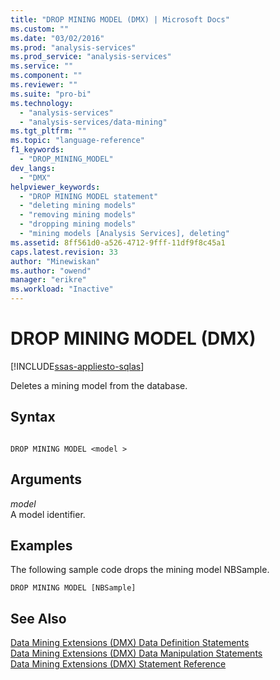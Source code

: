 ```yaml
---
title: "DROP MINING MODEL (DMX) | Microsoft Docs"
ms.custom: ""
ms.date: "03/02/2016"
ms.prod: "analysis-services"
ms.prod_service: "analysis-services"
ms.service: ""
ms.component: ""
ms.reviewer: ""
ms.suite: "pro-bi"
ms.technology: 
  - "analysis-services"
  - "analysis-services/data-mining"
ms.tgt_pltfrm: ""
ms.topic: "language-reference"
f1_keywords: 
  - "DROP_MINING_MODEL"
dev_langs: 
  - "DMX"
helpviewer_keywords: 
  - "DROP MINING MODEL statement"
  - "deleting mining models"
  - "removing mining models"
  - "dropping mining models"
  - "mining models [Analysis Services], deleting"
ms.assetid: 8ff561d0-a526-4712-9fff-11df9f8c45a1
caps.latest.revision: 33
author: "Minewiskan"
ms.author: "owend"
manager: "erikre"
ms.workload: "Inactive"
---
```

# DROP MINING MODEL (DMX)
[!INCLUDE[ssas-appliesto-sqlas](../includes/ssas-appliesto-sqlas.md)]

  Deletes a mining model from the database.  
  
## Syntax  
  
```  
  
DROP MINING MODEL <model >  
```  
  
## Arguments  
 *model*  
 A model identifier.  
  
## Examples  
 The following sample code drops the mining model NBSample.  
  
```  
DROP MINING MODEL [NBSample]  
```  
  
## See Also  
 [Data Mining Extensions &#40;DMX&#41; Data Definition Statements](../dmx/dmx-statements-data-definition.md)   
 [Data Mining Extensions &#40;DMX&#41; Data Manipulation Statements](../dmx/dmx-statements-data-manipulation.md)   
 [Data Mining Extensions &#40;DMX&#41; Statement Reference](../dmx/data-mining-extensions-dmx-statements.md)  
  
  
